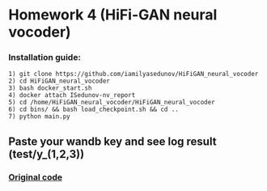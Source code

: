 # Homework 4 (HiFi-GAN neural vocoder)

### Installation guide:

    1) git clone https://github.com/iamilyasedunov/HiFiGAN_neural_vocoder
    2) cd HiFiGAN_neural_vocoder
    3) bash docker_start.sh
    4) docker attach ISedunov-nv_report
    5) cd /home/HiFiGAN_neural_vocoder/HiFiGAN_neural_vocoder
    6) cd bins/ && bash load_checkpoint.sh && cd ..
    7) python main.py
 
 **Paste your wandb key and see log result (test/y_(1,2,3))**
-------

### [Original code](https://github.com/jik876/hifi-gan)
